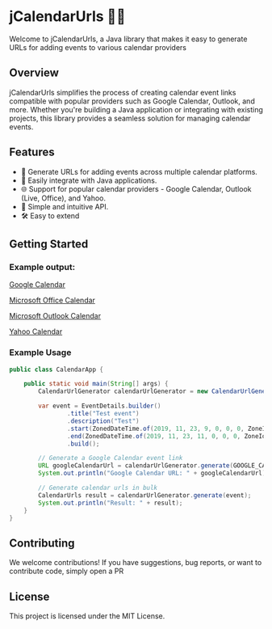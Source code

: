 # jCalendarUrls 📅🔗

Welcome to jCalendarUrls, a Java library that makes it easy to generate URLs for adding events to various calendar providers

## Overview

jCalendarUrls simplifies the process of creating calendar event links compatible with popular providers such as Google Calendar, Outlook, and more. 
Whether you're building a Java application or integrating with existing projects, this library provides a seamless solution for managing calendar events.

## Features

- 🚀 Generate URLs for adding events across multiple calendar platforms.
- 🔄 Easily integrate with Java applications.
- 🌐 Support for popular calendar providers - Google Calendar, Outlook (Live, Office), and Yahoo.
- 🧰 Simple and intuitive API.
- 🛠️ Easy to extend

## Getting Started

### Example output:
[Google Calendar](<https://calendar.google.com/calendar/render?action=TEMPLATE&dates=20191123T080000Z/20191123T100000Z&details=What a great library for Calendar URL generation!&text=Hello from jCalendarUrls>)

[Microsoft Office Calendar](<https://outlook.office.com/calendar/0/deeplink/compose?allday=false&body=What a great library for Calendar URL generation!&enddt=2019-11-23T10:00:00Z&path=%2Fcalendar%2Faction%2Fcompose&rru=addevent&startdt=2019-11-23T08:00:00Z&subject=Hello>)

[Microsoft Outlook Calendar](<https://outlook.live.com/calendar/0/deeplink/compose?allday=false&body=What a great library for Calendar URL generation!&enddt=2019-11-23T10:00:00Z&path=%2Fcalendar%2Faction%2Fcompose&rru=addevent&startdt=2019-11-23T08:00:00Z&subject=Hello from jCalendarUrls>)

[Yahoo Calendar](<https://calendar.yahoo.com/?desc=What a great library for Calendar URL generation!&dur=&et=20191123T100000Z&in_loc=&st=20191123T080000Z&title=Hello from jCalendarUrls&v=60>)


### Example Usage

```java
public class CalendarApp {

    public static void main(String[] args) {
        CalendarUrlGenerator calendarUrlGenerator = new CalendarUrlGenerator();

        var event = EventDetails.builder()
                .title("Test event")
                .description("Test")
                .start(ZonedDateTime.of(2019, 11, 23, 9, 0, 0, 0, ZoneId.of("Europe/Warsaw")))
                .end(ZonedDateTime.of(2019, 11, 23, 11, 0, 0, 0, ZoneId.of("Europe/Warsaw")))
                .build();

        // Generate a Google Calendar event link
        URL googleCalendarUrl = calendarUrlGenerator.generate(GOOGLE_CALENDAR, event);
        System.out.println("Google Calendar URL: " + googleCalendarUrl);

        // Generate calendar urls in bulk
        CalendarUrls result = calendarUrlGenerator.generate(event);
        System.out.println("Result: " + result);
    }
}
```

## Contributing

We welcome contributions! If you have suggestions, bug reports, or want to contribute code, simply open a PR

## License

This project is licensed under the MIT License.
